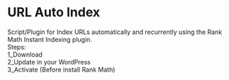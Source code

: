 # URL Auto Index
Script/Plugin for Index URLs automatically and recurrently using the Rank Math Instant Indexing plugin.<br>
Steps:<br>
1_Download<br>
2_Update in your WordPress<br>
3_Activate (Before install Rank Math) <br>
